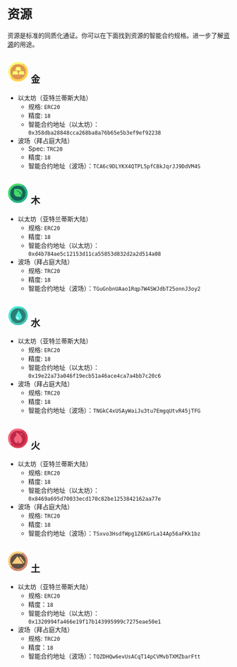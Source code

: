 # 资源

资源是标准的同质化通证。你可以在下面找到资源的智能合约规格。进一步了解[资源](../game-entities/resource/)的用途。

## ![金](../../.gitbook/assets/goldicon.png) 金

* 以太坊（亚特兰蒂斯大陆）
  * 规格: `ERC20`
  * 精度: `18`
  * 智能合约地址（以太坊）：`0x358dba28848cca268ba8a76b65e5b3ef9ef92238`
* 波场（拜占庭大陆）
  * Spec: `TRC20`
  * 精度: `18`
  * 智能合约地址（波场）：`TCA6c9DLYKX4QTPL5pfCBkJqrJJ9DdVM4S`

## ![木](../../.gitbook/assets/woodicon.png) 木

* 以太坊（亚特兰蒂斯大陆）
  * 规格: `ERC20`
  * 精度: `18`
  * 智能合约地址（以太坊）：`0xd4b784ae5c12153d11ca55853d832d2a2d514a08`
* 波场（拜占庭大陆）
  * 规格: `TRC20`
  * 精度: `18`
  * 智能合约地址（波场）：`TGuGnbnUAao1Rqp7W4SWJdbT25onnJ3oy2`

## ![水](../../.gitbook/assets/watericon.png) 水

* 以太坊（亚特兰蒂斯大陆）
  * 规格: `ERC20`
  * 精度: `18`
  * 智能合约地址（以太坊）：`0x19e22a73a046f19ecb51a46ace4ca7a4bb7c20c6`
* 波场（拜占庭大陆）
  * 规格: `TRC20`
  * 精度: `18`
  * 智能合约地址（波场）：`TNGkC4xUSAyWaiJu3tu7EmgqUtvR45jTFG`

## ![火](../../.gitbook/assets/fireicon.png) 火

* 以太坊（亚特兰蒂斯大陆）
  * 规格: `ERC20`
  * 精度: `18`
  * 智能合约地址（以太坊）：`0x8469a695d70033ecd170c82be1253842162aa77e`
* 波场（拜占庭大陆）
  * 规格: `TRC20`
  * 精度: `18`
  * 智能合约地址（波场）：`TSxvo3HsdfWpg1Z6KGrLa14Ap56aFKk1bz`

## ![土](../../.gitbook/assets/soilicon.png) 土

* 以太坊（亚特兰蒂斯大陆）
  * 规格: `ERC20`
  * 精度：`18`
  * 智能合约地址（以太坊）：`0x1320994fa466e19f17b143995999c7275eae50e1`
* 波场（拜占庭大陆）
  * 规格: `TRC20`
  * 精度：`18`
  * 智能合约地址（波场）：`TQZDHQw6evUsACqT14pCVMvbTXMZbarFtt`

